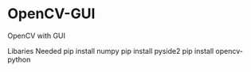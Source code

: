 # OpenCV-GUI
OpenCV with GUI

Libaries Needed
pip install numpy
pip install pyside2
pip install opencv-python
